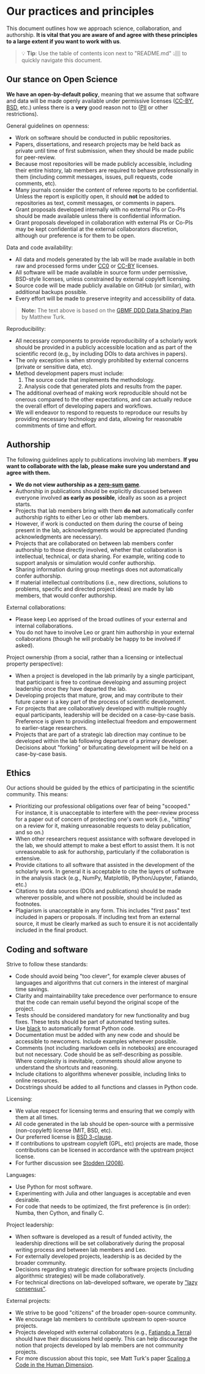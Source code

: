 # Our practices and principles

This document outlines how we approach science, collaboration, and authorship.
**It is vital that you are aware of and agree with these principles to a large
extent if you want to work with us**.

> 💡 **Tip**: Use the table of contents icon next to "README.md" 👆🏽 to
> quickly navigate this document.

## Our stance on Open Science

**We have an open-by-default policy**, meaning that we assume that software and
data will be made openly available under permissive licenses
([CC-BY](https://creativecommons.org/licenses/by/4.0),
[BSD](https://opensource.org/licenses/BSD-3-Clause), etc.)
unless there is a  **very** good reason not to
([PII](https://en.wikipedia.org/wiki/Personally_identifiable_information) or
other restrictions).

General guidelines on openness:

* Work on software should be conducted in public repositories.
* Papers, dissertations, and research projects may be held back as private
  until time of first submission, when they should be made public for
  peer-review.
* Because most repositories will be made publicly accessible, including their
  entire history, lab members are required to behave professionally in them
  (including commit messages, issues, pull requests, code comments, etc).
* Many journals consider the content of referee reports to be confidential.
  Unless the report is explicitly open, it should **not** be added to
  repositories as text, commit messages, or comments in papers.
* Grant proposals developed internally with no external PIs or Co-PIs should be
  made available unless there is confidential information.
* Grant proposals developed in collaboration with external PIs or Co-PIs may be
  kept confidential at the external collaborators discretion, although our
  preference is for them to be open.

Data and code availability:

* All data and models generated by the lab will be made available in both raw
  and processed forms under
  [CC0](https://creativecommons.org/publicdomain/zero/1.0/) or
  [CC-BY](https://creativecommons.org/licenses/by/4.0) licenses.
* All software will be made available in source form under permissive,
  BSD-style licenses, unless constrained by external copyleft licensing.
* Source code will be made publicly available on GitHub (or similar),
  with additional backups possible.
* Every effort will be made to preserve integrity and accessibility of data.

> **Note:** The text above is based on the
> [GBMF DDD Data Sharing Plan](https://doi.org/10.6084/m9.figshare.1293561)
> by Matthew Turk.

Reproducibility:

* All necessary components to provide reproducibility of a scholarly work
  should be provided in a publicly accessible location and as part of the
  scientific record (e.g., by including DOIs to data archives in papers).
* The only exception is when strongly prohibited by external concerns (private
  or sensitive data, etc).
* Method development papers must include:
  1. The source code that implements the methodology.
  1. Analysis code that generated plots and results from the paper.
* The additional overhead of making work reproducible should not be onerous
  compared to the other expectations, and can actually reduce the overall
  effort of developing papers and workflows.
* We will endeavor to respond to requests to reproduce our results by providing
  necessary technology and data, allowing for reasonable commitments of time
  and effort.

## Authorship

The following guidelines apply to publications involving lab members.
**If you want to collaborate with the lab, please make sure you understand and
agree with them.**

* **We do not view authorship as a [zero-sum game](https://en.wikipedia.org/wiki/Zero-sum_game)**.
* Authorship in publications should be explicitly discussed between everyone
  involved **as early as possible**, ideally as soon as a project starts.
* Projects that lab members bring with them **do not** automatically confer
  authorship rights to either Leo or other lab members.
* However, if work is conducted on them during the course of being present in
  the lab, acknowledgments would be appreciated (funding acknowledgments are
  necessary).
* Projects that are collaborated on between lab members confer authorship to
  those directly involved, whether that collaboration is intellectual,
  technical, or data sharing. For example, writing code to support analysis or
  simulation would confer authorship.
* Sharing information during group meetings does not automatically confer
  authorship.
* If material intellectual contributions (i.e., new directions, solutions to
  problems, specific and directed project ideas) are made by lab members, that
  would confer authorship.

External collaborations:

* Please keep Leo apprised of the broad outlines of your external and internal
  collaborations.
* You do not have to involve Leo or grant him authorship in your external
  collaborations (though he will probably be happy to be involved if asked).

Project ownership (from a  social, rather than a licensing or intellectual
property perspective):

* When a project is developed in the lab primarily by a single participant,
  that participant is free to continue developing and assuming project
  leadership once they have departed the lab.
* Developing projects that mature, grow, and may contribute to their future
  career is a key part of the process of scientific development.
* For projects that are collaboratively developed with multiple roughly equal
  participants, leadership will be decided on a case-by-case basis. Preference
  is given to providing intellectual freedom and empowerment to earlier-stage
  researchers.
* Projects that are part of a strategic lab direction may continue to be
  developed within the lab following departure of a primary developer.
  Decisions about "forking" or bifurcating development will be held on a
  case-by-case basis.

## Ethics

Our actions should be guided by the ethics of participating in the scientific
community.
This means:

* Prioritizing our professional obligations over fear of being "scooped." For
  instance, it is unacceptable to interfere with the peer-review process for a
  paper out of concern of protecting one's own work (i.e., "sitting" on a
  review for it, making unreasonable requests to delay publication, and so on.)
* When other researchers request assistance with software developed in the lab,
  we should attempt to make a best effort to assist them. It is not
  unreasonable to ask for authorship, particularly if the collaboration is
  extensive.
* Provide citations to all software that assisted in the development of the
  scholarly work. In general it is acceptable to cite the layers of software in
  the analysis stack (e.g., NumPy, Matplotlib, IPython/Jupyter, Fatiando, etc.)
* Citations to data sources (DOIs and publications) should be made wherever
  possible, and where not possible, should be included as footnotes.
* Plagiarism is unacceptable in any form. This includes "first pass" text
  included in papers or proposals. If including text from an external source,
  it must be clearly marked as such to ensure it is not accidentally included
  in the final product.

## Coding and software

Strive to follow these standards:

* Code should avoid being "too clever", for example clever abuses of languages
  and algorithms that cut corners in the interest of marginal time savings.
* Clarity and maintainability take precedence over performance to ensure that
  the code can remain useful beyond the original scope of the project.
* Tests should be considered mandatory for new functionality and bug fixes.
  These tests should be part of automated testing suites.
* Use [black](https://github.com/psf/black) to automatically format Python code.
* Documentation must be added with any new code and should be accessible to
  newcomers. Include examples whenever possible.
* Comments (not including markdown cells in notebooks) are encouraged but not
  necessary. Code should be as self-describing as possible. Where complexity
  is inevitable, comments should allow anyone to  understand the shortcuts and
  reasoning.
* Include citations to algorithms whenever possible, including links to online
  resources.
* Docstrings should be added to all functions and classes in Python code.

Licensing:

* We value respect for licensing terms and ensuring that we comply with them at
  all times.
* All code generated in the lab should be open-source with a permissive
  (non-copyleft) license (MIT, BSD, etc).
* Our preferred license is [BSD 3-clause](https://opensource.org/licenses/BSD-3-Clause).
* If contributions to upstream copyleft (GPL, etc) projects are made, those
  contributions can be licensed in accordance with the upstream project license.
* For further discussion see [Stodden (2008)](https://doi.org/10.1109/MCSE.2009.19).

Languages:

* Use Python for most software.
* Experimenting with Julia and other languages is acceptable and even desirable.
* For code that needs to be optimized, the first preference is (in order):
  Numba, then Cython, and finally C.

Project leadership:

* When software is developed as a result of funded activity, the leadership
  directions will be set collaboratively during the proposal writing process and
  between lab members and Leo.
* For externally developed projects, leadership is as decided by the broader
  community.
* Decisions regarding strategic direction for software projects (including
  algorithmic strategies) will be made collaboratively.
* For technical directions on lab-developed software, we operate by
  ["lazy consensus"](https://rave.apache.org/docs/governance/lazyConsensus.html).

External projects:

* We strive to be good "citizens" of the broader open-source community.
* We encourage lab members to contribute upstream to open-source projects.
* Projects developed with external collaborators (e.g.,
  [Fatiando a Terra](https://www.fatiando.org)) should have their discussions
  held openly. This can help discourage the notion that projects developed by
  lab members are not community projects.
* For more discussion about this topic, see Matt Turk's paper
  [Scaling a Code in the Human Dimension](https://arxiv.org/abs/1301.7064).
